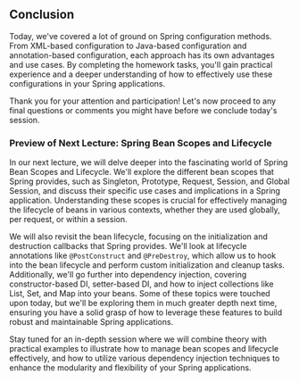 ## Conclusion

Today, we've covered a lot of ground on Spring configuration methods. From XML-based configuration to Java-based configuration and annotation-based configuration, each approach has its own advantages and use cases. By completing the homework tasks, you'll gain practical experience and a deeper understanding of how to effectively use these configurations in your Spring applications.

Thank you for your attention and participation! Let's now proceed to any final questions or comments you might have before we conclude today's session.

### Preview of Next Lecture: Spring Bean Scopes and Lifecycle

In our next lecture, we will delve deeper into the fascinating world of Spring Bean Scopes and Lifecycle. We'll explore the different bean scopes that Spring provides, such as Singleton, Prototype, Request, Session, and Global Session, and discuss their specific use cases and implications in a Spring application. Understanding these scopes is crucial for effectively managing the lifecycle of beans in various contexts, whether they are used globally, per request, or within a session.

We will also revisit the bean lifecycle, focusing on the initialization and destruction callbacks that Spring provides. We'll look at lifecycle annotations like `@PostConstruct` and `@PreDestroy`, which allow us to hook into the bean lifecycle and perform custom initialization and cleanup tasks. Additionally, we'll go further into dependency injection, covering constructor-based DI, setter-based DI, and how to inject collections like List, Set, and Map into your beans. Some of these topics were touched upon today, but we'll be exploring them in much greater depth next time, ensuring you have a solid grasp of how to leverage these features to build robust and maintainable Spring applications.

Stay tuned for an in-depth session where we will combine theory with practical examples to illustrate how to manage bean scopes and lifecycle effectively, and how to utilize various dependency injection techniques to enhance the modularity and flexibility of your Spring applications.